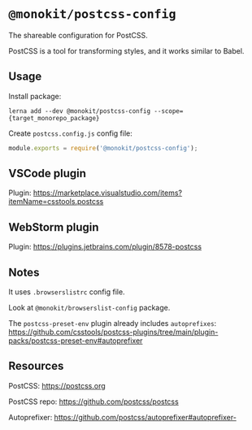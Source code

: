 # `@monokit/postcss-config`

The shareable configuration for PostCSS.

PostCSS is a tool for transforming styles, and it works similar to Babel.

## Usage

Install package:

```console
lerna add --dev @monokit/postcss-config --scope={target_monorepo_package}
```

Create `postcss.config.js` config file:

```javascript
module.exports = require('@monokit/postcss-config');
```

## VSCode plugin

Plugin: https://marketplace.visualstudio.com/items?itemName=csstools.postcss

## WebStorm plugin

Plugin: https://plugins.jetbrains.com/plugin/8578-postcss

## Notes

It uses `.browserslistrc` config file.

Look at `@monokit/browserslist-config` package.

The `postcss-preset-env` plugin already includes `autoprefixes`: https://github.com/csstools/postcss-plugins/tree/main/plugin-packs/postcss-preset-env#autoprefixer

## Resources

PostCSS: https://postcss.org

PostCSS repo: https://github.com/postcss/postcss

Autoprefixer: https://github.com/postcss/autoprefixer#autoprefixer-

